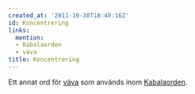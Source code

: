 ```yaml
---
created_at: '2011-10-30T18:40:16Z'
id: Koncentrering
links:
  mention:
  - Kabalaorden
  - väva
title: Koncentrering
---
```


Ett annat ord för [väva] som används inom [Kabalaorden].

  [väva]: väva
  [Kabalaorden]: Kabalaorden